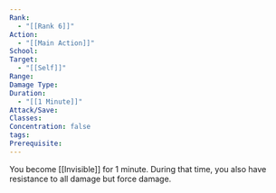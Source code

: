 ```yaml
---
Rank:
  - "[[Rank 6]]"
Action:
  - "[[Main Action]]"
School: 
Target:
  - "[[Self]]"
Range: 
Damage Type: 
Duration:
  - "[[1 Minute]]"
Attack/Save: 
Classes: 
Concentration: false
tags: 
Prerequisite:
---
```

You become [[Invisible]] for 1 minute. During that time, you also have resistance to all damage but force damage.